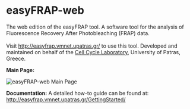 # easyFRAP-web
The web edition of the easyFRAP tool. A software tool for the analysis of Fluorescence Recovery After Photobleaching (FRAP) data.
</br> </br> Visit http://easyfrap.vmnet.upatras.gr/ to use this tool. Developed and maintained on behalf of the <a href="http://ccl.med.upatras.gr/" target="_blank">Cell Cycle Laboratory</a>, University of Patras, Greece.

<strong>Main Page:</strong>

![easyFRAP-web Main Page](../master/easyfrap_screenshot.png)

<strong>Documentation:</strong>
A detailed how-to guide can be found at: http://easyfrap.vmnet.upatras.gr/GettingStarted/
